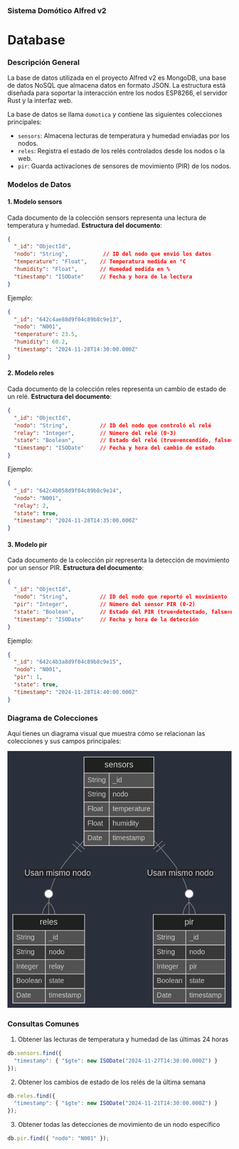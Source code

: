 ### Sistema Domótico Alfred v2
# Database

### Descripción General
La base de datos utilizada en el proyecto Alfred v2 es MongoDB, una base de datos NoSQL que almacena datos en formato JSON. La estructura está diseñada para soportar la interacción entre los nodos ESP8266, el servidor Rust y la interfaz web.

La base de datos se llama `domotica` y contiene las siguientes colecciones principales:

- `sensors`: Almacena lecturas de temperatura y humedad enviadas por los nodos.
- `reles`: Registra el estado de los relés controlados desde los nodos o la web.
- `pir`: Guarda activaciones de sensores de movimiento (PIR) de los nodos.


### Modelos de Datos
#### 1. Modelo sensors
Cada documento de la colección sensors representa una lectura de temperatura y humedad.
**Estructura del documento**:

```json
{
  "_id": "ObjectId",
  "nodo": "String",           // ID del nodo que envió los datos
  "temperature": "Float",    // Temperatura medida en °C
  "humidity": "Float",       // Humedad medida en %
  "timestamp": "ISODate"     // Fecha y hora de la lectura
}
```
Ejemplo:

```json
{
  "_id": "642c4ae88d9f04c89b8c9e13",
  "nodo": "N001",
  "temperature": 23.5,
  "humidity": 60.2,
  "timestamp": "2024-11-28T14:30:00.000Z"
}
```

#### 2. Modelo reles
Cada documento de la colección reles representa un cambio de estado de un relé.
**Estructura del documento**:

```json
{
  "_id": "ObjectId",
  "nodo": "String",          // ID del nodo que controló el relé
  "relay": "Integer",        // Número del relé (0-3)
  "state": "Boolean",        // Estado del relé (true=encendido, false=apagado)
  "timestamp": "ISODate"     // Fecha y hora del cambio de estado
}
```

Ejemplo:
```json
{
  "_id": "642c4b058d9f04c89b8c9e14",
  "nodo": "N001",
  "relay": 2,
  "state": true,
  "timestamp": "2024-11-28T14:35:00.000Z"
}
```

#### 3. Modelo pir
Cada documento de la colección pir representa la detección de movimiento por un sensor PIR.
**Estructura del documento**:

```json
{
  "_id": "ObjectId",
  "nodo": "String",          // ID del nodo que reportó el movimiento
  "pir": "Integer",          // Número del sensor PIR (0-2)
  "state": "Boolean",        // Estado del PIR (true=detectado, false=no detectado)
  "timestamp": "ISODate"     // Fecha y hora de la detección
}
```
Ejemplo:
```json
{
  "_id": "642c4b3a8d9f04c89b8c9e15",
  "nodo": "N001",
  "pir": 1,
  "state": true,
  "timestamp": "2024-11-28T14:40:00.000Z"
}
```
### Diagrama de Colecciones
Aquí tienes un diagrama visual que muestra cómo se relacionan las colecciones y sus campos principales:

![erd](/img/erd.png)

### Consultas Comunes
1. Obtener las lecturas de temperatura y humedad de las últimas 24 horas
```javascript
db.sensors.find({
  "timestamp": { "$gte": new ISODate("2024-11-27T14:30:00.000Z") }
});
```

2. Obtener los cambios de estado de los relés de la última semana
```javascript
db.reles.find({
  "timestamp": { "$gte": new ISODate("2024-11-21T14:30:00.000Z") }
});
```

3. Obtener todas las detecciones de movimiento de un nodo específico
```javascript
db.pir.find({ "nodo": "N001" });
```
